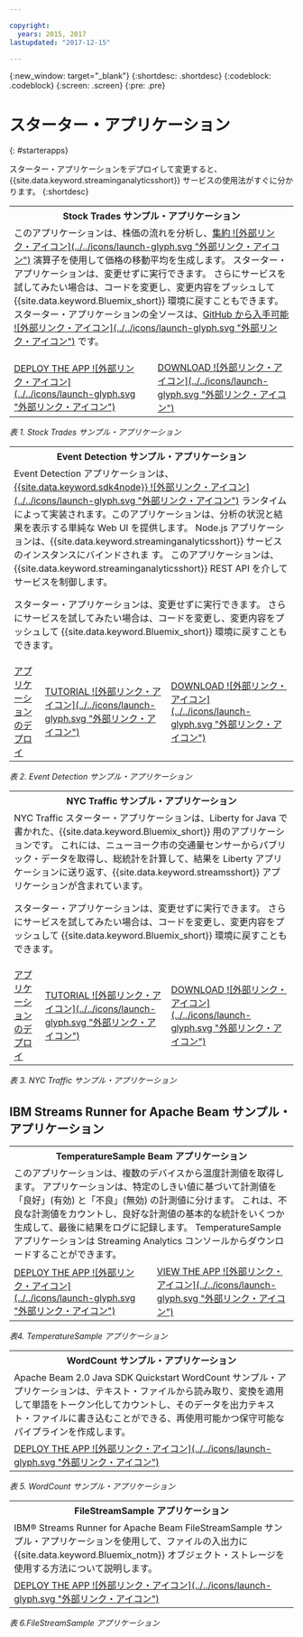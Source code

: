 ```yaml
---

copyright:
  years: 2015, 2017
lastupdated: "2017-12-15"

---
```


<!-- Attribute definitions -->
{:new_window: target="_blank"}
{:shortdesc: .shortdesc}
{:codeblock: .codeblock}
{:screen: .screen}
{:pre: .pre}

# スターター・アプリケーション
{: #starterapps}

スターター・アプリケーションをデプロイして変更すると、{{site.data.keyword.streaminganalyticsshort}} サービスの使用法がすぐに分かります。
{:shortdesc}

<table summary="この表では、最初の行で Stock Trades スターター・アプリケーションについて説明しています。この表の 2 行目には、以下が含まれています。
1. 最初の列には、Stock Trades スターター・アプリケーションのデプロイ方法のビデオへのリンクが含まれています。 2. 2 列目には、Stock Trades スターター・アプリケーションを直接ダウンロードするためのリンクが含まれています。
 ">
  <tr>
    <th colspan="3">Stock Trades サンプル・アプリケーション<br></th>
  </tr>
  <tr>
    <td colspan="3">このアプリケーションは、株価の流れを分析し、<a href="https://www.ibm.com/support/knowledgecenter/SSCRJU_4.2.0/com.ibm.streams.toolkits.doc/spldoc/dita/tk$spl/op$spl.relational$Aggregate.html">集約 ![外部リンク・アイコン](../../icons/launch-glyph.svg "外部リンク・アイコン")</a> 演算子を使用して価格の移動平均を生成します。
スターター・アプリケーションは、変更せずに実行できます。 さらにサービスを試してみたい場合は、コードを変更し、変更内容をプッシュして {{site.data.keyword.Bluemix_short}} 環境に戻すこともできます。 スターター・アプリケーションの全ソースは、<a href="https://github.com/IBMStreams/samples/tree/master/QuickStart/TradesApp">GitHub から入手可能 ![外部リンク・アイコン](../../icons/launch-glyph.svg "外部リンク・アイコン")</a> です。</p>
</td>
  </tr>
  <tr>
    <td><a href="https://developer.ibm.com/streamsdev/videos/getting-started-streaming-analytics-service-using-trades-starter-application/" target="_blank">DEPLOY THE APP ![外部リンク・アイコン](../../icons/launch-glyph.svg "外部リンク・アイコン")</a><br></td>
    <td><a href="https://github.com/IBMStreams/samples/raw/master/QuickStart/TradesApp/starterApp/StockTradesStarterApp.sab" target="_blank">DOWNLOAD ![外部リンク・アイコン](../../icons/launch-glyph.svg "外部リンク・アイコン")</a></td>
  </tr>
</table>

*表 1. Stock Trades サンプル・アプリケーション*


<table summary="この表では、最初の行で Event Detection サンプル・アプリケーションについて説明しています。この表の 2 行目には、以下が含まれています。
1. 最初の列には、Event Detection スターター・アプリケーションをデプロイする方法に関する説明へのリンクが含まれています。2. 2 列目には、Event Detection スターター・アプリケーションを使用する方法に関するチュートリアルへのリンクが含まれています。3. 3 列目には、Event Detection スターター・アプリケーションを直接ダウンロードするためのリンクが含まれています。
 ">
  <tr>
    <th colspan="3">Event Detection サンプル・アプリケーション<br></th>
  </tr>
  <tr>
    <td colspan="3">Event Detection アプリケーションは、<a href="https://console.ng.bluemix.net/catalog/starters/sdk-for-nodejs/?cm_mmc=dw-_-bluemix-_-ba-bluemix-detect-complex-events-from-data-stream-trs-_-article">{{site.data.keyword.sdk4node}} ![外部リンク・アイコン](../../icons/launch-glyph.svg "外部リンク・アイコン")</a> ランタイムによって実装されます。このアプリケーションは、分析の状況と結果を表示する単純な Web UI を提供します。
Node.js アプリケーションは、{{site.data.keyword.streaminganalyticsshort}} サービスのインスタンスにバインドされま
す。 このアプリケーションは、{{site.data.keyword.streaminganalyticsshort}} REST API を介してサービスを制御します。
<p>スターター・アプリケーションは、変更せずに実行できます。
さらにサービスを試してみたい場合は、コードを変更し、変更内容をプッシュして {{site.data.keyword.Bluemix_short}} 環境に戻すこともできます。</p>
</td>
  </tr>
  <tr>
    <td><a href="/docs/services/StreamingAnalytics/t_starter_app_deploy.html" target="_blank">アプリケーションのデプロイ</a><br></td>
    <td><a href="http://www.ibm.com/developerworks/library/ba-bluemix-detect-complex-events-from-data-stream-trs/index.html" target="_blank">TUTORIAL ![外部リンク・アイコン](../../icons/launch-glyph.svg "外部リンク・アイコン")</a></td>
    <td><a href="https://streams-github-samples.mybluemix.net/?get=QuickStart/EventDetection" target="_blank">DOWNLOAD ![外部リンク・アイコン](../../icons/launch-glyph.svg "外部リンク・アイコン")</a></td>
  </tr>
</table>

*表 2. Event Detection サンプル・アプリケーション*

<table summary="この表では、最初の行で New York traffic サンプル・アプリケーションについて説明しています。この表の 2 行目には、以下が含まれています。
1. 最初の列には、New York traffic サンプル・アプリケーションをデプロイする方法に関する説明へのリンクが含まれています。2. 2 列目には、New York traffic サンプル・アプリケーションを使用する方法に関するチュートリアルへのリンクが含まれています。3. 3 列目には、New York traffic サンプル・アプリケーションを直接ダウンロードするためのリンクが含まれています。">
  <tr>
    <th colspan="3">NYC Traffic サンプル・アプリケーション<br></th>
  </tr>
  <tr>
    <td colspan="3">NYC Traffic スターター・アプリケーションは、Liberty for Java で書かれた、{{site.data.keyword.Bluemix_short}} 用のアプリケーションです。 これには、ニューヨーク市の交通量センサーからパブリック・データを取得し、総統計を計算して、結果を Liberty アプリケーションに送り返す、{{site.data.keyword.streamsshort}} アプリケーションが含まれています。
<p>スターター・アプリケーションは、変更せずに実行できます。 さらにサービスを試してみたい場合は、コードを変更し、変更内容をプッシュして {{site.data.keyword.Bluemix_short}} 環境に戻すこともできます。</p>
</td>
  </tr>
  <tr>
    <td><a href="/docs/services/StreamingAnalytics/t_starter_app_deploy.html" target="_blank">アプリケーションのデプロイ</a><br></td>
    <td><a href="https://developer.ibm.com/streamsdev/docs/bluemix-streaming-analytics-starter-application/" target="_blank">TUTORIAL ![外部リンク・アイコン](../../icons/launch-glyph.svg "外部リンク・アイコン")</a></td>
    <td><a href="https://streams-github-samples.mybluemix.net/?get=QuickStart/NYCTraffic" target="_blank">DOWNLOAD ![外部リンク・アイコン](../../icons/launch-glyph.svg "外部リンク・アイコン")</a></td>
  </tr>
</table>

*表 3. NYC Traffic サンプル・アプリケーション*

## IBM Streams Runner for Apache Beam サンプル・アプリケーション

<table summary="この表では、最初の行で TemperatureSample Beam アプリケーションについて説明しています。この表の 2 行目には、TemperatureSample Beam アプリケーションのデプロイ方法に関するチュートリアルへのリンクが含まれています。
 ">
  <tr>
    <th colspan="3">TemperatureSample Beam アプリケーション<br></th>
  </tr>
  <tr>
    <td colspan="3">このアプリケーションは、複数のデバイスから温度計測値を取得します。 アプリケーションは、特定のしきい値に基づいて計測値を「良好」(有効) と「不良」(無効) の計測値に分けます。 これは、不良な計測値をカウントし、良好な計測値の基本的な統計をいくつか生成して、最後に結果をログに記録します。 TemperatureSample アプリケーションは Streaming Analytics コンソールからダウンロードすることができます。
</td>
  </tr>
  <tr>
    <td><a href="https://ibmstreams.github.io/streamsx.documentation/docs/beamrunner/beamrunner-3-sample/#running-the-temperaturesample-application" target="_blank">DEPLOY THE APP ![外部リンク・アイコン](../../icons/launch-glyph.svg "外部リンク・アイコン")</a><br></td>
    <td><a href="https://ibmstreams.github.io/streamsx.documentation/docs/beamrunner/beamrunner-3-sample/#viewing-the-running-application" target="_blank">VIEW THE APP ![外部リンク・アイコン](../../icons/launch-glyph.svg "外部リンク・アイコン")</a></td>
  </tr>
</table>

*表4. TemperatureSample アプリケーション*

<table summary="この表では、最初の行で WordCount Beam サンプル・アプリケーションについて説明しています。この表の 2 行目には、WordCount サンプル・アプリケーションのデプロイ方法に関するチュートリアルへのリンクが含まれています。
 ">
  <tr>
    <th colspan="3">WordCount サンプル・アプリケーション<br></th>
  </tr>
  <tr>
    <td colspan="3">Apache Beam 2.0 Java SDK Quickstart WordCount サンプル・アプリケーションは、テキスト・ファイルから読み取り、変換を適用して単語をトークン化してカウントし、そのデータを出力テキスト・ファイルに書き込むことができる、再使用可能かつ保守可能なパイプラインを作成します。
</td>
  </tr>
  <tr>
    <td><a href="https://ibmstreams.github.io/streamsx.documentation/docs/beamrunner/beamrunner-3b-wordcount/" target="_blank">DEPLOY THE APP ![外部リンク・アイコン](../../icons/launch-glyph.svg "外部リンク・アイコン")</a><br></td>
  </tr>
</table>

*表 5. WordCount サンプル・アプリケーション*

<table summary="この表の 1 行目には、FileStreamSample サンプル・アプリケーションについての説明があります。この表の 2 行目には、FileStreamSample アプリケーションのデプロイ方法のチュートリアルへのリンクが含まれています。">
  <tr>
    <th colspan="3">FileStreamSample アプリケーション<br></th>
  </tr>
  <tr>
    <td colspan="3">IBM® Streams Runner for Apache Beam FileStreamSample サンプル・アプリケーションを使用して、ファイルの入出力に {{site.data.keyword.Bluemix_notm}} オブジェクト・ストレージを使用する方法について説明します。
</td>
  </tr>
  <tr>
    <td><a href="https://ibmstreams.github.io/streamsx.documentation/docs/beamrunner/beamrunner-5b-objstor/" target="_blank">DEPLOY THE APP ![外部リンク・アイコン](../../icons/launch-glyph.svg "外部リンク・アイコン")</a><br></td>
  </tr>
</table>

*表 6.FileStreamSample アプリケーション*
